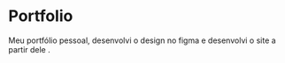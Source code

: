 # Portfolio
Meu portfólio pessoal, desenvolvi o design no figma e desenvolvi o site a partir dele .
